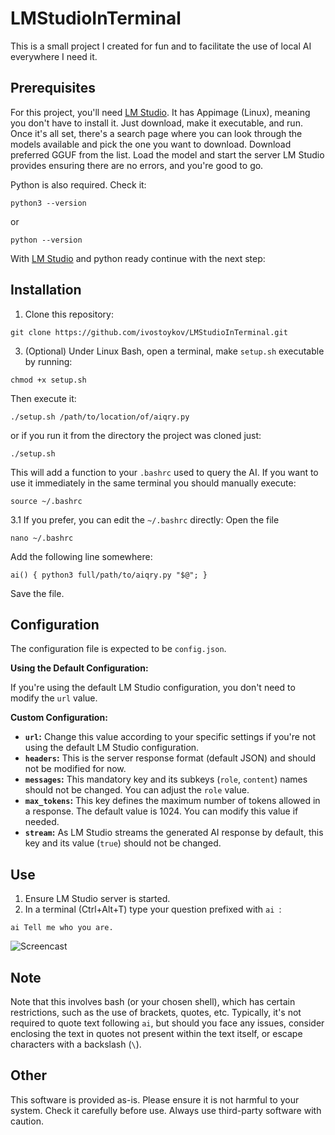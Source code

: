 # LMStudioInTerminal

This is a small project I created for fun and to facilitate the use of local AI everywhere I need it.

## Prerequisites

For this project, you'll need [LM Studio](https://lmstudio.ai/). It has Appimage (Linux), meaning you don't have to install it. Just download, make it executable, and run.
Once it's all set, there's a search page where you can look through the models available and pick the one you want to download. Download preferred GGUF from the list. Load the model and start the server LM Studio provides ensuring there are no errors, and you're good to go.

Python is also required. Check it:
```
python3 --version
```
or
```
python --version
```
With [LM Studio](https://lmstudio.ai/) and python ready continue with the next step:

## Installation

1. Clone this repository:
```
git clone https://github.com/ivostoykov/LMStudioInTerminal.git
```
3. (Optional) Under Linux Bash, open a terminal, make `setup.sh` executable by running:
```
chmod +x setup.sh
```
Then execute it:
```
./setup.sh /path/to/location/of/aiqry.py
```
or if you run it from the directory the project was cloned just:
```
./setup.sh
```
This will add a function to your `.bashrc` used to query the AI.
If you want to use it immediately in the same terminal you should manually execute:
```
source ~/.bashrc
```
3.1 If you prefer, you can edit the `~/.bashrc` directly: Open the file
```
nano ~/.bashrc
```
Add the following line somewhere:
```
ai() { python3 full/path/to/aiqry.py "$@"; }
```
Save the file.

## Configuration

The configuration file is expected to be `config.json`.

**Using the Default Configuration:**

If you're using the default LM Studio configuration, you don't need to modify the `url` value.

**Custom Configuration:**

* **`url`:** Change this value according to your specific settings if you're not using the default LM Studio configuration.
* **`headers`:** This is the server response format (default JSON) and should not be modified for now.
* **`messages`:** This mandatory key and its subkeys (`role`, `content`) names should not be changed. You can adjust the `role` value.
* **`max_tokens`:** This key defines the maximum number of tokens allowed in a response. The default value is 1024. You can modify this value if needed.
* **`stream`:** As LM Studio streams the generated AI response by default, this key and its value (`true`) should not be changed.


## Use
1. Ensure LM Studio server is started.
2. In a terminal (Ctrl+Alt+T) type your question prefixed with `ai `:
```
ai Tell me who you are.
```
![Screencast](https://github.com/ivostoykov/LMStudioInTerminal/assets/889184/b7710e7e-575d-461b-9a43-2df50d3578bf)

## Note
Note that this involves bash (or your chosen shell), which has certain restrictions, such as the use of brackets, quotes, etc. Typically, it's not required to quote text following `ai`, but should you face any issues, consider enclosing the text in quotes not present within the text itself, or escape characters with a backslash (`\`).

## Other
This software is provided as-is. Please ensure it is not harmful to your system. Check it carefully before use. Always use third-party software with caution.

